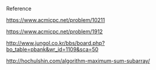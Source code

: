 Reference

https://www.acmicpc.net/problem/10211

https://www.acmicpc.net/problem/1912

http://www.jungol.co.kr/bbs/board.php?bo_table=pbank&wr_id=1109&sca=50

http://hochulshin.com/algorithm-maximum-sum-subarray/
